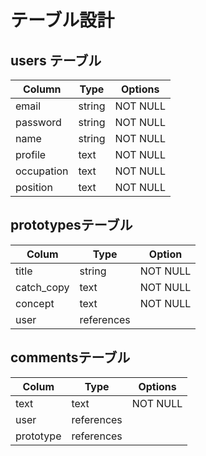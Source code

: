 # テーブル設計

## users テーブル

| Column     | Type   | Options  |
| ---------- | ------ | -------- |
| email      | string | NOT NULL |
| password   | string | NOT NULL |
| name       | string | NOT NULL |
| profile    | text   | NOT NULL |
| occupation | text   | NOT NULL |
| position   | text   | NOT NULL |

## prototypesテーブル

| Colum      | Type       | Option   |
| ---------- | ---------- | -------- |
| title      | string     | NOT NULL |
| catch_copy | text       | NOT NULL |
| concept    | text       | NOT NULL |
| user       | references |          |

## commentsテーブル

| Colum     | Type       | Options  |
| --------- | ---------- | -------- |
| text      | text       | NOT NULL |
| user      | references |          |
| prototype | references |          |